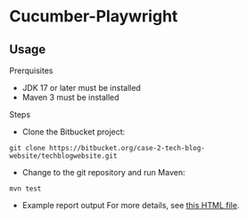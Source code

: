 Cucumber-Playwright
========


## Usage

Prerquisites
- JDK 17 or later must be installed 
- Maven 3 must be installed

Steps
- Clone the Bitbucket project:
```
git clone https://bitbucket.org/case-2-tech-blog-website/techblogwebsite.git
```
- Change to the git repository and run Maven:
```
mvn test
```
- Example report output
  For more details, see [this HTML file](exampleReport.html).
